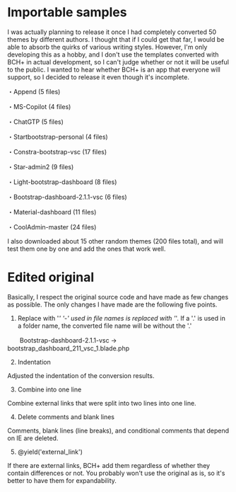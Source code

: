 # Importable samples

I was actually planning to release it once I had completely converted 50 themes by different authors. I thought that if I could get that far, I would be able to absorb the quirks of various writing styles. However, I'm only developing this as a hobby, and I don't use the templates converted with BCH+ in actual development, so I can't judge whether or not it will be useful to the public.
I wanted to hear whether BCH+ is an app that everyone will support, so I decided to release it even though it's incomplete.

・Append (5 files)

・MS-Copilot (4 files)

・ChatGTP (5 files)

・Startbootstrap-personal (4 files)

・Constra-bootstrap-vsc (17 files)

・Star-admin2 (9 files)

・Light-bootstrap-dashboard (8 files)

・Bootstrap-dashboard-2.1.1-vsc (6 files)

・Material-dashboard (11 files)

・CoolAdmin-master (24 files)


I also downloaded about 15 other random themes (200 files total), and will test them one by one and add the ones that work well.

# Edited original

Basically, I respect the original source code and have made as few changes as possible. The only changes I have made are the following five points.

1. Replace with '_'
'-' used in file names is replaced with '_'. If a '.' is used in a folder name, the converted file name will be without the '.'

　　Bootstrap-dashboard-2.1.1-vsc  ->  bootstrap_dashboard_211_vsc_1.blade.php

2. Indentation

Adjusted the indentation of the conversion results.

3. Combine into one line

Combine external links that were split into two lines into one line.

4. Delete comments and blank lines

Comments, blank lines (line breaks), and conditional comments that depend on IE are deleted.
  
5. @yield('external_link')
  
If there are external links, BCH+ add them regardless of whether they contain differences or not. You probably won't use the original as is, so it's better to have them for expandability.
